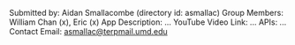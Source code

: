 Submitted by: Aidan Smallacombe (directory id: asmallac)
Group Members: William Chan (x), Eric (x)
App Description: ...
YouTube Video Link: ...
APIs: ...
Contact Email: asmallac@terpmail.umd.edu

